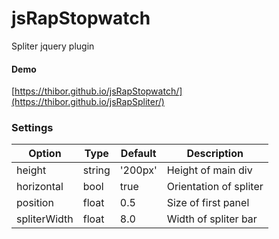 # jsRapStopwatch
Spliter jquery plugin

#### Demo

[https://thibor.github.io/jsRapStopwatch/](https://thibor.github.io/jsRapSpliter/)

### Settings

Option | Type | Default | Description
------ | ---- | ------- | -----------
height | string | '200px' | Height of main div
horizontal | bool | true | Orientation of spliter
position | float | 0.5 | Size of first panel
spliterWidth | float | 8.0 | Width of spliter bar